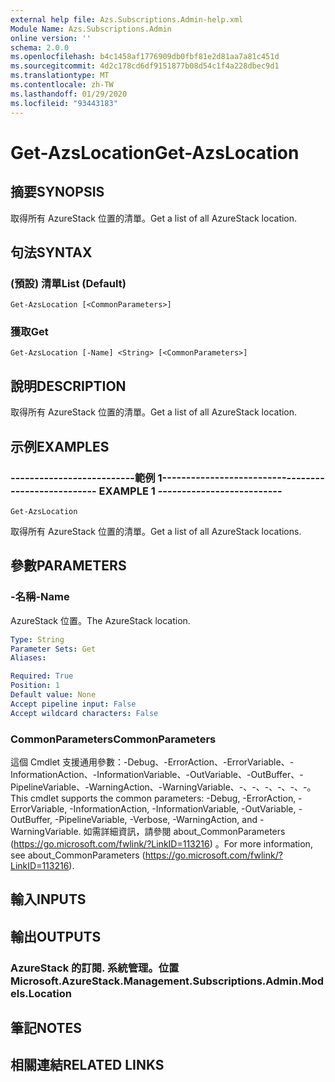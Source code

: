 ```yaml
---
external help file: Azs.Subscriptions.Admin-help.xml
Module Name: Azs.Subscriptions.Admin
online version: ''
schema: 2.0.0
ms.openlocfilehash: b4c1458af1776909db0fbf81e2d81aa7a81c451d
ms.sourcegitcommit: 4d2c178cd6df9151877b08d54c1f4a228dbec9d1
ms.translationtype: MT
ms.contentlocale: zh-TW
ms.lasthandoff: 01/29/2020
ms.locfileid: "93443183"
---
```

# <span data-ttu-id="e6aba-101">Get-AzsLocation</span><span class="sxs-lookup"><span data-stu-id="e6aba-101">Get-AzsLocation</span></span>

## <span data-ttu-id="e6aba-102">摘要</span><span class="sxs-lookup"><span data-stu-id="e6aba-102">SYNOPSIS</span></span>
<span data-ttu-id="e6aba-103">取得所有 AzureStack 位置的清單。</span><span class="sxs-lookup"><span data-stu-id="e6aba-103">Get a list of all AzureStack location.</span></span>

## <span data-ttu-id="e6aba-104">句法</span><span class="sxs-lookup"><span data-stu-id="e6aba-104">SYNTAX</span></span>

### <span data-ttu-id="e6aba-105"> (預設) 清單</span><span class="sxs-lookup"><span data-stu-id="e6aba-105">List (Default)</span></span>
```
Get-AzsLocation [<CommonParameters>]
```

### <span data-ttu-id="e6aba-106">獲取</span><span class="sxs-lookup"><span data-stu-id="e6aba-106">Get</span></span>
```
Get-AzsLocation [-Name] <String> [<CommonParameters>]
```

## <span data-ttu-id="e6aba-107">說明</span><span class="sxs-lookup"><span data-stu-id="e6aba-107">DESCRIPTION</span></span>
<span data-ttu-id="e6aba-108">取得所有 AzureStack 位置的清單。</span><span class="sxs-lookup"><span data-stu-id="e6aba-108">Get a list of all AzureStack location.</span></span>

## <span data-ttu-id="e6aba-109">示例</span><span class="sxs-lookup"><span data-stu-id="e6aba-109">EXAMPLES</span></span>

### <span data-ttu-id="e6aba-110">--------------------------範例 1--------------------------</span><span class="sxs-lookup"><span data-stu-id="e6aba-110">-------------------------- EXAMPLE 1 --------------------------</span></span>
```
Get-AzsLocation
```

<span data-ttu-id="e6aba-111">取得所有 AzureStack 位置的清單。</span><span class="sxs-lookup"><span data-stu-id="e6aba-111">Get a list of all AzureStack locations.</span></span>

## <span data-ttu-id="e6aba-112">參數</span><span class="sxs-lookup"><span data-stu-id="e6aba-112">PARAMETERS</span></span>

### <span data-ttu-id="e6aba-113">-名稱</span><span class="sxs-lookup"><span data-stu-id="e6aba-113">-Name</span></span>
<span data-ttu-id="e6aba-114">AzureStack 位置。</span><span class="sxs-lookup"><span data-stu-id="e6aba-114">The AzureStack location.</span></span>

```yaml
Type: String
Parameter Sets: Get
Aliases: 

Required: True
Position: 1
Default value: None
Accept pipeline input: False
Accept wildcard characters: False
```

### <span data-ttu-id="e6aba-115">CommonParameters</span><span class="sxs-lookup"><span data-stu-id="e6aba-115">CommonParameters</span></span>
<span data-ttu-id="e6aba-116">這個 Cmdlet 支援通用參數：-Debug、-ErrorAction、-ErrorVariable、-InformationAction、-InformationVariable、-OutVariable、-OutBuffer、-PipelineVariable、-WarningAction、-WarningVariable、-、-、-、-、-、-。</span><span class="sxs-lookup"><span data-stu-id="e6aba-116">This cmdlet supports the common parameters: -Debug, -ErrorAction, -ErrorVariable, -InformationAction, -InformationVariable, -OutVariable, -OutBuffer, -PipelineVariable, -Verbose, -WarningAction, and -WarningVariable.</span></span> <span data-ttu-id="e6aba-117">如需詳細資訊，請參閱 about_CommonParameters (https://go.microsoft.com/fwlink/?LinkID=113216) 。</span><span class="sxs-lookup"><span data-stu-id="e6aba-117">For more information, see about_CommonParameters (https://go.microsoft.com/fwlink/?LinkID=113216).</span></span>

## <span data-ttu-id="e6aba-118">輸入</span><span class="sxs-lookup"><span data-stu-id="e6aba-118">INPUTS</span></span>

## <span data-ttu-id="e6aba-119">輸出</span><span class="sxs-lookup"><span data-stu-id="e6aba-119">OUTPUTS</span></span>

### <span data-ttu-id="e6aba-120">AzureStack 的訂閱. 系統管理。位置</span><span class="sxs-lookup"><span data-stu-id="e6aba-120">Microsoft.AzureStack.Management.Subscriptions.Admin.Models.Location</span></span>

## <span data-ttu-id="e6aba-121">筆記</span><span class="sxs-lookup"><span data-stu-id="e6aba-121">NOTES</span></span>

## <span data-ttu-id="e6aba-122">相關連結</span><span class="sxs-lookup"><span data-stu-id="e6aba-122">RELATED LINKS</span></span>

